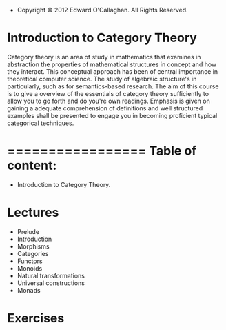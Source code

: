 - Copyright © 2012 Edward O'Callaghan. All Rights Reserved.

Introduction to Category Theory
===============================

Category theory is an area of study in mathematics that examines in abstraction
the properties of mathematical structures in concept and how they interact.
This conceptual approach has been of central importance in theoretical computer
science. The study of algebraic structure's in particularly, such as for
semantics-based research. The aim of this course is to give a overview of the
essentials of category theory sufficiently to allow you to go forth and do you're own
readings. Emphasis is given on gaining a adequate comprehension of definitions
and well structured examples shall be presented to engage you in becoming
proficient typical categorical techniques.

=================
Table of content:
=================

 * Introduction to Category Theory.

 # Lectures
  + Prelude
  + Introduction
  + Morphisms
  + Categories
  + Functors
  + Monoids
  + Natural transformations
  + Universal constructions
  + Monads

 # Exercises
